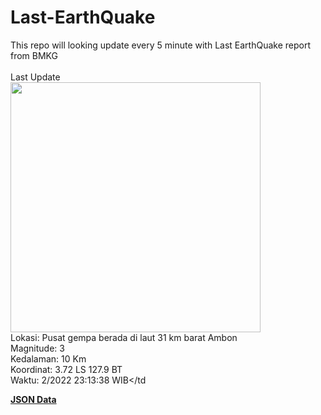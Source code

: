 # Last-EarthQuake
This repo will looking update every 5 minute with Last EarthQuake report from BMKG
<br>
<br>
Last Update
<br>
<img src="https://ews.bmkg.go.id/TEWS/data/20221214231338.mmi.jpg" width="400"/>
<br>
Lokasi: Pusat gempa berada di laut 31 km barat Ambon <br>
Magnitude: 3 <br>
Kedalaman: 10 Km <br>
Koordinat: 3.72 LS 127.9 BT <br>
Waktu: 2/2022 23:13:38 WIB</td <br>

<a href="./data/data.json">**JSON Data**</a>
